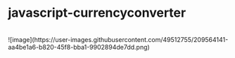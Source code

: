 # javascript-currencyconverter
<br>
![image](https://user-images.githubusercontent.com/49512755/209564141-aa4be1a6-b820-45f8-bba1-9902894de7dd.png)
